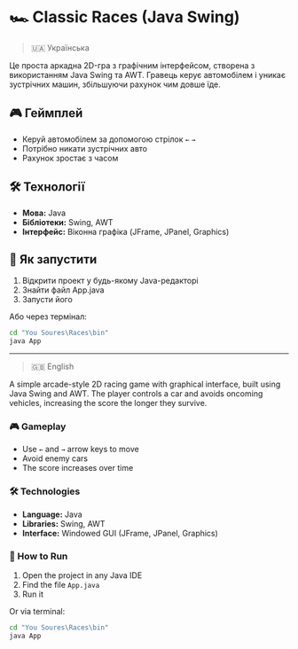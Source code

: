 # 🏎️ Classic Races (Java Swing)

> 🇺🇦 Українська 

Це проста аркадна 2D-гра з графічним інтерфейсом, створена з використанням Java Swing та AWT. Гравець керує автомобілем і уникає зустрічних машин, збільшуючи рахунок чим довше їде.


## 🎮 Геймплей

- Керуй автомобілем за допомогою стрілок `←` `→`
- Потрібно никати зустрічних авто
- Рахунок зростає з часом


## 🛠 Технології

- **Мова:** Java
- **Бібліотеки:** Swing, AWT
- **Інтерфейс:** Віконна графіка (JFrame, JPanel, Graphics)

## 🚀 Як запустити

1. Відкрити проект у будь-якому Java-редакторі
2. Знайти файл App.java
3. Запусти його

Або через термінал:

```bash
cd "You Soures\Races\bin"
java App

```

---

> 🇬🇧 English

A simple arcade-style 2D racing game with graphical interface, built using Java Swing and AWT. The player controls a car and avoids oncoming vehicles, increasing the score the longer they survive.

### 🎮 Gameplay
- Use `←` and `→` arrow keys to move
- Avoid enemy cars
- The score increases over time

### 🛠 Technologies
- **Language:** Java
- **Libraries:** Swing, AWT
- **Interface:** Windowed GUI (JFrame, JPanel, Graphics)

### 🚀 How to Run
1. Open the project in any Java IDE
2. Find the file `App.java`
3. Run it

Or via terminal:
```bash
cd "You Soures\Races\bin"
java App
```

